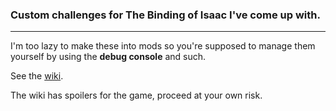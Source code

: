 ### Custom challenges for The Binding of Isaac I've come up with.
---

I'm too lazy to make these into mods so you're supposed to manage them yourself by using the **debug console** and such.

See the [wiki](https://github.com/Lmon46/Custom-Isaac-Challenges/wiki).

The wiki has spoilers for the game, proceed at your own risk.
